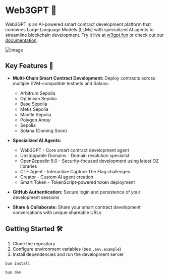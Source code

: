 # Web3GPT 🚀

Web3GPT is an AI-powered smart contract development platform that combines Large Language Models (LLMs) with specialized AI agents to streamline blockchain development. Try it live at [w3gpt.fun](https://w3gpt.fun) or check out our [documentation](https://w3gpt.fun/docs).

![image](https://pbs.twimg.com/profile_banners/1881145355326386176/1737335267/1500x500)

## Key Features 🌟

- **Multi-Chain Smart Contract Development:** Deploy contracts across multiple EVM-compatible testnets and Solana:

  - Arbitrum Sepolia
  - Optimism Sepolia
  - Base Sepolia
  - Metis Sepolia
  - Mantle Sepolia
  - Polygon Amoy
  - Sepolia
  - Solana (Coming Soon)

- **Specialized AI Agents:**

  - Web3GPT - Core smart contract development agent
  - Unstoppable Domains - Domain resolution specialist
  - OpenZeppelin 5.0 - Security-focused development using latest OZ libraries
  - CTF Agent - Interactive Capture The Flag challenges
  - Creator - Custom AI agent creation
  - Smart Token - TokenScript-powered token deployment

- **GitHub Authentication:** Secure login and persistence of your development sessions

- **Share & Collaborate:** Share your smart contract development conversations with unique shareable URLs

## Getting Started 🛠️

1. Clone the repository
2. Configure environment variables (see `.env.example`)
3. Install dependencies and run the development server

```bash
bun install
```

```bash
bun dev
```

